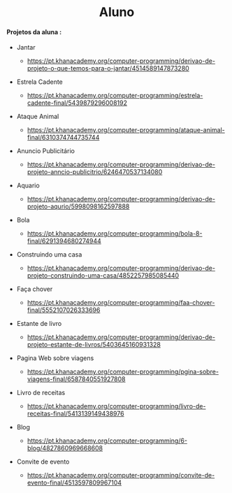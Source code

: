 

<div style="text-align : center" ><h1> Aluno </h1> </div>



#### Projetos da aluna :

* Jantar 
  * https://pt.khanacademy.org/computer-programming/derivao-de-projeto-o-que-temos-para-o-jantar/4514589147873280



* Estrela Cadente
  * https://pt.khanacademy.org/computer-programming/estrela-cadente-final/5439879296008192



* Ataque Animal 
  * https://pt.khanacademy.org/computer-programming/ataque-animal-final/6310374744735744



* Anuncio Publicitário
  * https://pt.khanacademy.org/computer-programming/derivao-de-projeto-anncio-publicitrio/6246470537134080

  

* Aquario 
  * https://pt.khanacademy.org/computer-programming/derivao-de-projeto-aqurio/5998098162597888



* Bola
  *  https://pt.khanacademy.org/computer-programming/bola-8-final/6291394680274944



* Construindo uma casa

  *  https://pt.khanacademy.org/computer-programming/derivao-de-projeto-construindo-uma-casa/4852257985085440

  

* Faça chover

  *  https://pt.khanacademy.org/computer-programming/faa-chover-final/5552107026333696

  

* Estante de livro

  *  https://pt.khanacademy.org/computer-programming/derivao-de-projeto-estante-de-livros/5403645160931328

  

* Pagina Web sobre viagens

  *  https://pt.khanacademy.org/computer-programming/pgina-sobre-viagens-final/6587840551927808

  

* Livro de receitas

  * https://pt.khanacademy.org/computer-programming/livro-de-receitas-final/5413139149438976

  

* Blog 

  * https://pt.khanacademy.org/computer-programming/6-blog/4827860969668608

  

* Convite de evento

  *  https://pt.khanacademy.org/computer-programming/convite-de-evento-final/4513597809967104

  
